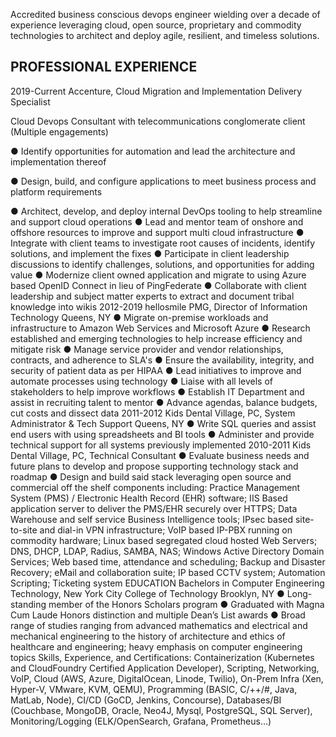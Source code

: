 Accredited business conscious devops engineer wielding over a decade of experience leveraging cloud, open
source, proprietary and commodity technologies to architect and deploy agile, resilient, and timeless solutions.

## PROFESSIONAL EXPERIENCE
2019-Current Accenture, Cloud Migration and Implementation Delivery Specialist

Cloud Devops Consultant with telecommunications conglomerate client (Multiple engagements)

● Identify opportunities for automation and lead the architecture and implementation thereof

● Design, build, and configure applications to meet business process and platform requirements

● Architect, develop, and deploy internal DevOps tooling to help streamline and support cloud operations
● Lead and mentor team of onshore and offshore resources to improve and support multi cloud infrastructure
● Integrate with client teams to investigate root causes of incidents, identify solutions, and implement the fixes
● Participate in client leadership discussions to identify challenges, solutions, and opportunities for adding value
● Modernize client owned application and migrate to using Azure based OpenID Connect in lieu of PingFederate
● Collaborate with client leadership and subject matter experts to extract and document tribal knowledge into wikis
2012-2019 hellosmile PMG, Director of Information Technology Queens, NY
● Migrate on-premise workloads and infrastructure to Amazon Web Services and Microsoft Azure
● Research established and emerging technologies to help increase efficiency and mitigate risk
● Manage service provider and vendor relationships, contracts, and adherence to SLA's
● Ensure the availability, integrity, and security of patient data as per HIPAA
● Lead initiatives to improve and automate processes using technology
● Liaise with all levels of stakeholders to help improve workflows
● Establish IT Department and assist in recruiting talent to mentor
● Advance agendas, balance budgets, cut costs and dissect data
2011-2012 Kids Dental Village, PC, System Administrator & Tech Support Queens, NY
● Write SQL queries and assist end users with using spreadsheets and BI tools
● Administer and provide technical support for all systems previously implemented
2010-2011 Kids Dental Village, PC, Technical Consultant
● Evaluate business needs and future plans to develop and propose supporting technology stack and roadmap
● Design and build said stack leveraging open source and commercial off the shelf components including:
Practice Management System (PMS) / Electronic Health Record (EHR) software; IIS Based application server to deliver
the PMS/EHR securely over HTTPS; Data Warehouse and self service Business Intelligence tools; IPsec based site-to-site
and dial-in VPN infrastructure; VoIP based IP-PBX running on commodity hardware; Linux based segregated cloud
hosted Web Servers; DNS, DHCP, LDAP, Radius, SAMBA, NAS; Windows Active Directory Domain Services; Web
based time, attendance and scheduling; Backup and Disaster Recovery; eMail and collaboration suite; IP based CCTV
system; Automation Scripting; Ticketing system
EDUCATION
Bachelors in Computer Engineering Technology, New York City College of Technology Brooklyn, NY
● Long-standing member of the Honors Scholars program
● Graduated with Magna Cum Laude Honors distinction and multiple Dean’s List awards
● Broad range of studies ranging from advanced mathematics and electrical and mechanical engineering to the
history of architecture and ethics of healthcare and engineering; heavy emphasis on computer engineering topics
Skills, Experience, and Certifications:
Containerization (Kubernetes and CloudFoundry Certified Application Developer), Scripting, Networking, VoIP, Cloud
(AWS, Azure, DigitalOcean, Linode, Twilio), On-Prem Infra (Xen, Hyper-V, VMware, KVM, QEMU), Programming
(BASIC, C/++/#, Java, MatLab, Node), CI/CD (GoCD, Jenkins, Concourse), Databases/BI (Couchbase, MongoDB,
Oracle, Neo4J, Mysql, PostgreSQL, SQL Server), Monitoring/Logging (ELK/OpenSearch, Grafana, Prometheus…)
